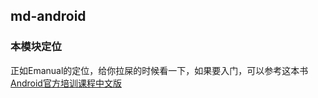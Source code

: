 md-android
------

### 本模块定位

正如Emanual的定位，给你拉屎的时候看一下，如果要入门，可以参考这本书[Android官方培训课程中文版](http://hukai.me/android-training-course-in-chinese/index.html)